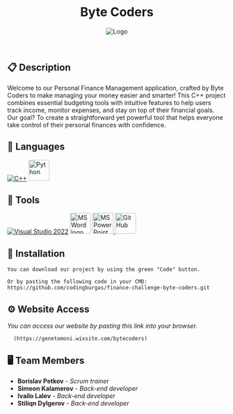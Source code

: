 <h1 align="center">Byte Coders</h1>

<p align = "center">
<img src="https://static.wixstatic.com/media/82d267_2b7ef74c0db74ed49a824f728526e121~mv2.png/v1/fill/w_200,h_73,al_c,q_85,usm_0.66_1.00_0.01,enc_auto/byte-coders-high-resolution-logo-transparent.png" alt="Logo"/>
</p>

<br>



## 📋 Description
  Welcome to our Personal Finance Management application, crafted by Byte Coders to make managing your money easier and smarter! This C++ project combines essential budgeting tools with intuitive features to help users track income, monitor expenses, and stay on top of their financial goals. Our goal? To create a straightforward yet powerful tool that helps everyone take control of their personal finances with confidence.


## 🚀 Languages 
  <p align="left"> 
  <a href="https://www.cplusplus.com/"><img src="https://img.icons8.com/color/48/000000/c-plus-plus-logo.png" alt="C++"/></a>
  <a href="https://www.cplusplus.com/"><img src="https://ojt.com/wp-content/uploads/2021/08/python-programming-language.png"width=48px height=48px alt="Python"/></a>
 
  </p>

## 🔧 Tools 
  <p align="left"> 
  <a href="https://visualstudio.microsoft.com/"><img src="https://img.icons8.com/fluency/48/000000/visual-studio.png" alt="Visual Studio 2022"/></a>
    <a href="https://www.microsoft.com/en-ww/microsoft-365/word"><img src="https://img.icons8.com/fluency/48/000000/microsoft-word-2019.png" alt="MS Word logo" width=48px /></a>
    <a href="https://www.microsoft.com/en-us/microsoft-365/powerpoint"><img src="https://img.icons8.com/fluency/48/000000/microsoft-powerpoint-2019.png" alt="MS PowerPoint logo" width=48px />
      <a href="https://git-scm.com/"><img src="https://cdn-icons-png.flaticon.com/512/25/25231.png" alt="GitHub" heigh=48px width=48px/></a>
  </p> 

## 🔧 Installation

```
You can download our project by using the green "Code" button.

Or by pasting the following code in your CMD:
https://github.com/codingburgas/finance-challenge-byte-coders.git
```

## ⚙ Website Access

*You can access our website by pasting this link into your browser.*
```
  (https://genetomoni.wixsite.com/bytecoders)
```

## 🖥 Team Members
* **Borislav Petkov** - *Scrum trainer* 
* **Simeon Kalamerov** - *Back-end developer* 
* **Ivailo Lalev** - *Back-end developer* 
* **Stiliqn Dylgerov** - *Back-end developer*


 
